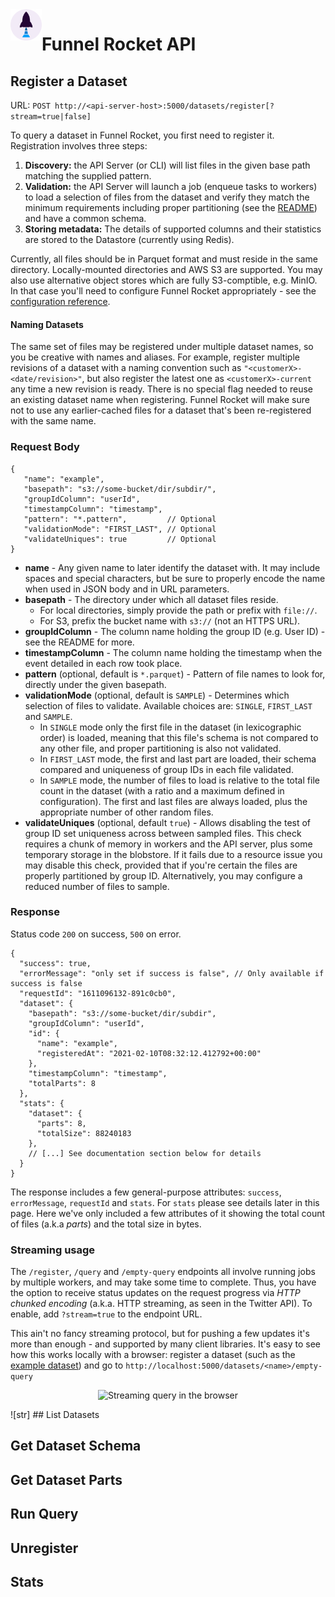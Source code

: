 <img align="left" width="50" height="50" src="./logo-icon-light-blue.svg">

# Funnel Rocket API

## Register a Dataset

URL: `POST http://<api-server-host>:5000/datasets/register[?stream=true|false]`

To query a dataset in Funnel Rocket, you first need to register it. Registration involves three steps:
1. **Discovery:** the API Server (or CLI) will list files in the given base path matching the supplied pattern.
2. **Validation:** the API Server will launch a job (enqueue tasks to workers) to load a selection of files from the dataset and verify 
   they match the minimum requirements including proper partitioning (see the [README](../README.md)) and have a common schema.
3. **Storing metadata:** The details of supported columns and their statistics are stored to the Datastore (currently using Redis).

Currently, all files should be in Parquet format and must reside in the same directory. 
Locally-mounted directories and AWS S3 are supported. You may also use alternative object stores which are fully S3-comptible, e.g. MinIO.
In that case you'll need to configure Funnel Rocket appropriately - see the [configuration reference](./operating.md).

#### Naming Datasets

The same set of files may be registered under multiple dataset names, so you be creative with names and aliases. 
For example, register multiple revisions of a dataset with a naming convention such as `"<customerX>-<date/revision>"`, 
but also register the latest one as `<customerX>-current` any time a new revision is ready. There is no special flag needed to reuse an existing dataset name
when registering. Funnel Rocket will make sure not to use any earlier-cached files for a dataset that's been re-registered with the same name.

### Request Body

```json5
{
   "name": "example",
   "basepath": "s3://some-bucket/dir/subdir/",
   "groupIdColumn": "userId",
   "timestampColumn": "timestamp",
   "pattern": "*.pattern",         // Optional
   "validationMode": "FIRST_LAST", // Optional
   "validateUniques": true         // Optional
}
```

* **name** - Any given name to later identify the dataset with. It may include spaces and special characters, but be sure to properly encode the name when used in JSON body and in URL parameters.
* **basepath** - The directory under which all dataset files reside. 
  * For local directories, simply provide the path or prefix with `file://`. 
  * For S3, prefix the bucket name with `s3://` (not an HTTPS URL).
* **groupIdColumn** - The column name holding the group ID (e.g. User ID) - see the README for more.
* **timestampColumn** - The column name holding the timestamp when the event detailed in each row took place.
* **pattern** (optional, default is `*.parquet`) - Pattern of file names to look for, directly under the given basepath.
* **validationMode** (optional, default is `SAMPLE`) - Determines which selection of files to validate. 
  Available choices are: `SINGLE`, `FIRST_LAST` and `SAMPLE`. 
  * In `SINGLE` mode only the first file in the dataset (in lexicographic order) is loaded, meaning that this file's schema is not compared to any other file, and proper partitioning is also not validated. 
  * In `FIRST_LAST` mode, the first and last part are loaded, their schema compared and uniqueness of group IDs in each file validated. 
  * In `SAMPLE` mode, the number of files to load is relative to the total file count in the dataset (with a ratio and a maximum defined in configuration). 
    The first and last files are always loaded, plus the appropriate number of other random files.
* **validateUniques** (optional, default `true`) - Allows disabling the test of group ID set uniqueness across between sampled files. 
  This check requires a chunk of memory in workers and the API server, plus some temporary storage in the blobstore. 
  If it fails due to a resource issue you may disable this check, provided that if you're certain the files are properly partitioned by group ID.
  Alternatively, you may configure a reduced number of files to sample.
  
### Response

Status code `200` on success, `500` on error.

```json5
{
  "success": true,
  "errorMessage": "only set if success is false", // Only available if success is false
  "requestId": "1611096132-891c0cb0",
  "dataset": {
    "basepath": "s3://some-bucket/dir/subdir",
    "groupIdColumn": "userId",
    "id": {
      "name": "example",
      "registeredAt": "2021-02-10T08:32:12.412792+00:00"
    },
    "timestampColumn": "timestamp",
    "totalParts": 8
  }, 
  "stats": {
    "dataset": {
      "parts": 8,
      "totalSize": 88240183
    },
    // [...] See documentation section below for details
  }
}
```

The response includes a few general-purpose attributes: `success`, `errorMessage`, `requestId` and `stats`. For `stats` 
please see details later in this page. Here we've only included a few attributes of it showing the total count of files (a.k.a *parts*) 
and the total size in bytes.

### Streaming usage

The `/register`, `/query` and `/empty-query` endpoints all involve running jobs by multiple workers, and may take some time to complete.
Thus, you have the option to receive status updates on the request progress via *HTTP chunked encoding* (a.k.a. HTTP streaming, as seen in the Twitter API). To enable, add `?stream=true` to the endpoint URL.

This ain't no fancy streaming protocol, but for pushing a few updates it's more than enough - and supported by many client libraries.
It's easy to see how this works locally with a browser: register a dataset (such as the [example dataset](./example-dataset.md)) and go to `http://localhost:5000/datasets/<name>/empty-query` 

<p align="center">
  <img alt="Streaming query in the browser" src="https://github.com/DynamicYieldProjects/funnel-rocket-oss/blob/assets/assets/streaming-query.gif?raw=true" width="600">
</p>
![str]
## List Datasets

## Get Dataset Schema

## Get Dataset Parts

## Run Query

## Unregister

## Stats
